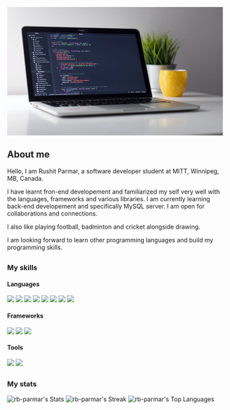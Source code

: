 <div align="center">
<img src="/image/laptop.jpg" style=" width:600px ; height:300px">
</div>


## About me

Hello, I am Rushit Parmar, a software developer student at MITT, Winnipeg, MB, Canada.

I have learnt fron-end developement and familiarized my self very well with the languages, frameworks and various libraries.
I am currently learning back-end developement and specifically MySQL server.
I am open for collaborations and connections.

I also like playing football, badminton and cricket alongside drawing.

I am looking forward to learn other programming languages and build my programming skills. 

##

### My skills

#### Languages
![](https://img.shields.io/badge/web-html5-informational?style=for-the-badge&logo=html5&logoColor=white&color=00aaff)
![](https://img.shields.io/badge/web-css-informational?style=for-the-badge&logo=css3&logoColor=white&color=00aaff)
![](https://img.shields.io/badge/code-javascript-informational?style=for-the-badge&logo=javascript&logoColor=white&color=00aaff)
![](https://img.shields.io/badge/code-csharp-informational?style=for-the-badge&logo=csharp&logoColor=white&color=00aaff)
![](https://img.shields.io/badge/code-mysql-informational?style=for-the-badge&logo=mysql&logoColor=white&color=00aaff)
![](https://img.shields.io/badge/code-markdown-informational?style=for-the-badge&logo=markdown&logoColor=white&color=00aaff)
![](https://img.shields.io/badge/code-bash-informational?style=for-the-badge&logo=bash&logoColor=white&color=00aaff)
![](https://img.shields.io/badge/code-xml-informational?style=for-the-badge&logo=xml&logoColor=white&color=00aaff)


#### Frameworks
![](https://img.shields.io/badge/code-react-informational?style=for-the-badge&logo=react&logoColor=white&color=00aaff)
![](https://img.shields.io/badge/code-node.js-informational?style=for-the-badge&logo=node.js&logoColor=white&color=00aaff)
![](https://img.shields.io/badge/code-net-core-informational?style=for-the-badge&logo=net-core&logoColor=white&color=00aaff)


#### Tools
![](https://img.shields.io/badge/code-visualstudio-informational?style=for-the-badge&logo=visualstudio&logoColor=white&color=00aaff)
![](https://img.shields.io/badge/code-visualstudiocode-informational?style=for-the-badge&logo=visualstudiocode&logoColor=white&color=00aaff)





##

### My stats
![rb-parmar's Stats](https://github-readme-stats.vercel.app/api?username=rb-parmar&theme=vue-dark&show_icons=true&hide_border=true&count_private=true)
![rb-parmar's Streak](https://github-readme-streak-stats.herokuapp.com/?user=rb-parmar&theme=vue-dark&hide_border=true)
![rb-parmar's Top Languages](https://github-readme-stats.vercel.app/api/top-langs/?username=rb-parmar&theme=vue-dark&show_icons=true&hide_border=true&layout=compact)
